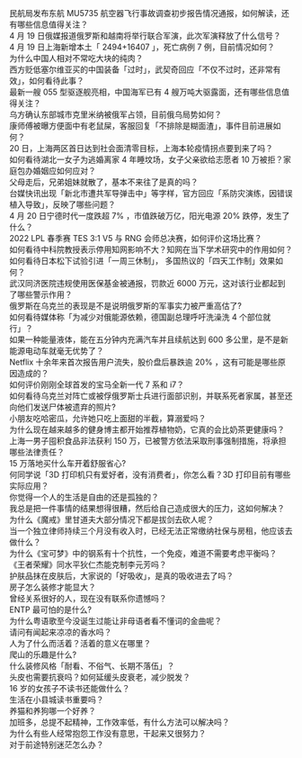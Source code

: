 民航局发布东航 MU5735 航空器飞行事故调查初步报告情况通报，如何解读，还有哪些信息值得关注？  
4 月 19 日俄媒报道俄罗斯和越南将举行联合军演，此次军演释放了什么信号？  
4 月 19 日上海新增本土「 2494+16407 」，死亡病例 7 例，目前情况如何？  
为什么中国人相对不常吃大块的纯肉？  
西方贬低塞尔维亚买的中国装备「过时」，武契奇回应「不仅不过时，还非常有效」，如何看待此事？  
最新一艘 055 型驱逐舰亮相，中国海军已有 4 艘万吨大驱露面，还有哪些信息值得关注？  
乌方确认东部城市克里米纳被俄军占领，目前俄乌局势如何？  
康师傅被曝方便面中有老鼠屎，客服回复「不排除是糊面渣」，事件目前进展如何？  
20 日，上海两区首日达到社会面清零目标，上海本轮疫情拐点要到来了吗？  
如何看待湖北一女子为逃婚离家 4 年睡坟场，女子父亲欲给志愿者 10 万被拒？家庭包办婚姻应如何应对？  
父母走后，兄弟姐妹就散了，基本不来往了是真的吗？  
台媒快讯出现「新北市遭共军导弹击中」等字样，官方回应「系防灾演练，因错误植入导致」，反映了哪些问题？  
4 月 20 日宁德时代一度跌超 7% ，市值跌破万亿，阳光电源 20% 跌停，发生了什么？  
2022 LPL 春季赛 TES 3:1 V5 与 RNG 会师总决赛，如何评价这场比赛？  
如何看待中科院教授表示停用知网影响不大？知网在当下学术研究中的作用如何？  
如何看待日本松下试验引进「一周三休制」， 多国热议的「四天工作制」效果如何？  
武汉同济医院违规使用医保基金被通报，罚款近 6000 万元，这对该行业都起到了哪些警示作用？  
俄罗斯在乌克兰的表现是不是说明俄罗斯的军事实力被严重高估了?  
如何看待媒体称「为减少对俄能源依赖，德国副总理呼吁洗澡洗 4 个部位就行」？  
如果一种能量液体，能在五分钟内充满汽车并且续航达到 600 多公里，是不是新能源电动车就毫无优势了？  
Netflix 十余年来首次报告用户流失，股价盘后暴跌逾 20% ，这有可能是哪些原因造成的？  
如何评价刚刚全球首发的宝马全新一代 7 系和 i7？  
如何看待乌克兰对阵亡或被俘俄罗斯士兵进行面部识别，并联系死者家属，甚至还向他们发送尸体被遗弃的照片?  
小朋友吃哈密瓜，允许她只吃上面甜的半截，算溺爱吗？  
为什么现在越来越多的健身博主都开始推荐植物奶，它真的会比奶茶更健康吗？  
上海一男子囤积食品非法获利 150 万，已被警方依法采取刑事强制措施，将承担哪些法律责任？  
15 万落地买什么车开着舒服省心?  
何同学说「3D 打印机只有爱好者，没有消费者」，你怎么看？3D 打印目前有哪些实际应用？  
你觉得一个人的生活是自由的还是孤独的？  
我总是把一件事情的结果想得很糟，然后给自己造成很大的压力，这如何解决？  
为什么《魔戒》里甘道夫大部分情况下都是拔剑去砍人呢？  
当一个独立律师持续三个月没有收入时，已经无法正常缴纳社保与房租，他应该去做什么？  
为什么《宝可梦》中的钢系有十个抗性，一个免疫，难道不需要考虑平衡吗？  
《王者荣耀》同水平狄仁杰能克制李元芳吗？  
护肤品抹在皮肤后，大家说的「好吸收」，是真的吸收进去了吗？  
房子怎么装修才能显大？  
曾经关系很好的人，现在没有联系你遗憾吗？  
ENTP 最可怕的是什么?  
为什么粤语歌至今没诞生过能让非母语者看不懂词的金曲呢？  
请问有闻起来凉凉的香水吗？  
人为了什么而活着？活着的意义在哪里？  
爬山的乐趣是什么?  
什么装修风格「耐看、不俗气、长期不落伍」？  
头皮也需要抗衰吗？如何延缓头皮衰老，减少脱发？  
16 岁的女孩子不读书还能做什么？  
生活在小县城读书重要吗？  
养猫和养狗哪一个好养？  
加班多，总提不起精神，工作效率低，有什么方法可以解决吗？  
为什么有些人经常抱怨工作没有意思，干起来又很努力？  
对于前途特别迷茫怎么办？  
